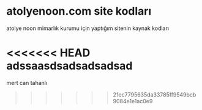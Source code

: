 # atolyenoon.com site kodları

atolye noon mimarlık kurumu için yaptığım sitenin kaynak kodları

<<<<<<< HEAD
adssaasdsadsadsadsad
=======
mert can tahanlı
>>>>>>> 21ec7795635da33785ff9549bcb9084e1e1ac0e9
